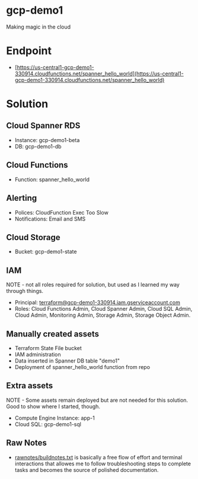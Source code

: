 # gcp-demo1
Making magic in the cloud

# Endpoint
- [https://us-central1-gcp-demo1-330914.cloudfunctions.net/spanner_hello_world](https://us-central1-gcp-demo1-330914.cloudfunctions.net/spanner_hello_world)

# Solution
## Cloud Spanner RDS
- Instance: gcp-demo1-beta
- DB: gcp-demo1-db

## Cloud Functions
- Function: spanner_hello_world

## Alerting
- Polices: CloudFunction Exec Too Slow
- Notifications: Email and SMS

## Cloud Storage
- Bucket: gcp-demo1-state

## IAM
NOTE - not all roles required for solution, but used as I learned my way through things.
- Principal: terraform@gcp-demo1-330914.iam.gserviceaccount.com 
- Roles: Cloud Functions Admin, Cloud Spanner Admin, Cloud SQL Admin, Cloud Admin, Monitoring Admin, Storage Admin, Storage Object Admin.

## Manually created assets
- Terraform State File bucket
- IAM administration
- Data inserted in Spanner DB table "demo1"
- Deployment of spanner_hello_world function from repo

## Extra assets
NOTE - Some assets remain deployed but are not needed for this solution. Good to show where I started, though.
- Compute Engine Instance: app-1
- Cloud SQL: gcp-demo1-sql

## Raw Notes
- [rawnotes/buildnotes.txt](https://github.com/packetlag/gcp-demo1/blob/dev/rawnotes/buildnotes.txt) is basically a free flow of effort and terminal interactions that allowes me to follow troubleshooting steps to complete tasks and becomes the source of polished documentation.

